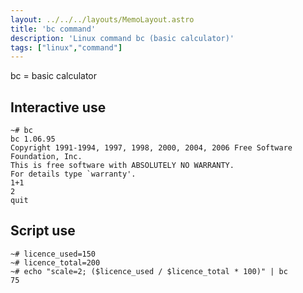 ```yaml
---
layout: ../../../layouts/MemoLayout.astro
title: 'bc command'
description: 'Linux command bc (basic calculator)'
tags: ["linux","command"]
---
```


bc = basic calculator

## Interactive use

```
~# bc
bc 1.06.95
Copyright 1991-1994, 1997, 1998, 2000, 2004, 2006 Free Software Foundation, Inc.
This is free software with ABSOLUTELY NO WARRANTY.
For details type `warranty'.
1+1
2
quit
```

## Script use

```
~# licence_used=150
~# licence_total=200
~# echo "scale=2; ($licence_used / $licence_total * 100)" | bc
75
```
